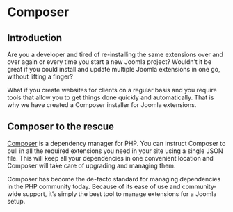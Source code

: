 # Composer

## Introduction

Are you a developer and tired of re-installing the same extensions over and over again or every time you start a new Joomla project? Wouldn’t it be great if you could install and update multiple Joomla extensions in one go, without lifting a finger?

What if you create websites for clients on a regular basis and you require tools that allow you to get things done quickly and automatically. That is why we have created a Composer installer for Joomla extensions.

## Composer to the rescue

[Composer](http://getcomposer.org/) is a dependency manager for PHP. You can instruct Composer to pull in all the required extensions you need in your site using a single JSON file. This will keep all your dependencies in one convenient location and Composer will take care of upgrading and managing them.

Composer has become the de-facto standard for managing dependencies in the PHP community today. Because of its ease of use and community-wide support, it’s simply the best tool to manage extensions for a Joomla setup.
